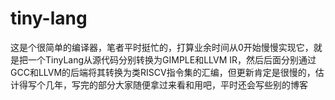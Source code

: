 # tiny-lang
这是个很简单的编译器，笔者平时挺忙的，打算业余时间从0开始慢慢实现它，就是把一个TinyLang从源代码分别转换为GIMPLE和LLVM IR，然后后面分别通过GCC和LLVM的后端将其转换为类RISCV指令集的汇编，但更新肯定是很慢的，估计得写个几年，写完的部分大家随便拿过来看和用吧，平时还会写些别的博客
